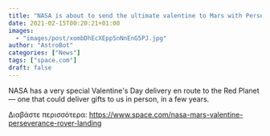 ```yaml
---
title: "NASA is about to send the ultimate valentine to Mars with Perseverance rover landing"
date: 2021-02-15T00:20:21+01:00
images:
  - "images/post/xombDhEcXEpp5nNnEnG5PJ.jpg"
author: "AstroBot"
categories: ["News"]
tags: ["space.com"]
draft: false
---
```


NASA has a very special Valentine's Day delivery en route to the Red Planet — one that could deliver gifts to us in person, in a few years. 

Διαβάστε περισσότερα: https://www.space.com/nasa-mars-valentine-perseverance-rover-landing
